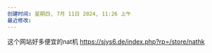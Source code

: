 ```yaml
---
创建时间: 星期四, 7月 11日 2024, 11:26 上午
最近修改: 
---
```

这个网站好多便宜的nat机
https://sjys6.de/index.php?rp=/store/nathk